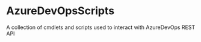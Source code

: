 # AzureDevOpsScripts
A collection of cmdlets and scripts used to interact with AzureDevOps REST API
